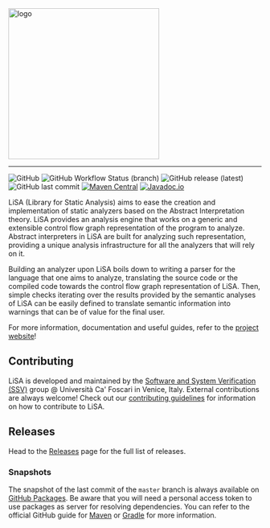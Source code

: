 <img src="logo.png" alt="logo" width="300"/>

---

![GitHub](https://img.shields.io/github/license/lisa-analyzer/lisa?color=brightgreen)
![GitHub Workflow Status (branch)](https://img.shields.io/github/workflow/status/lisa-analyzer/lisa/Gradle%20Build/master)
![GitHub release (latest)](https://img.shields.io/github/v/release/lisa-analyzer/lisa?display_name=release&color=brightgreen)
![GitHub last commit](https://img.shields.io/github/last-commit/lisa-analyzer/lisa)
[![Maven Central](https://img.shields.io/maven-central/v/io.github.lisa-analyzer/lisa-sdk?color=brightgreen)](https://search.maven.org/artifact/io.github.lisa-analyzer/lisa-sdk)
[![Javadoc.io](https://javadoc.io/badge2/io.github.lisa-analyzer/lisa-sdk/javadoc.svg)](https://javadoc.io/doc/io.github.lisa-analyzer/lisa-sdk)

LiSA (Library for Static Analysis) aims to ease the creation and implementation of static analyzers based on the Abstract Interpretation theory.
LiSA provides an analysis engine that works on a generic and extensible control flow graph representation of the program to analyze. Abstract interpreters in LiSA are built 
for analyzing such representation, providing a unique analysis infrastructure for all the analyzers that will rely on it.

Building an analyzer upon LiSA boils down to writing a parser for the language that one aims to analyze, translating the source code or the compiled code towards 
the control flow graph representation of LiSA. Then, simple checks iterating over the results provided by the semantic analyses of LiSA can be easily defined to translate 
semantic information into warnings that can be of value for the final user. 

For more information, documentation and useful guides, refer to the [project website](https://lisa-analyzer.github.io/)!

## Contributing 

LiSA is developed and maintained by the [Software and System Verification (SSV)](https://ssv.dais.unive.it/) group @ Università Ca' Foscari in Venice, Italy. 
External contributions are always welcome! Check out our [contributing guidelines](./CONTRIBUTING.md) for information on how to contribute to LiSA.

## Releases

Head to the [Releases](https://github.com/lisa-analyzer/lisa/releases) page for the full list of releases. 

### Snapshots

The snapshot of the last commit of the `master` branch is always available on [GitHub Packages](https://github.com/orgs/lisa-analyzer/packages?repo_name=lisa). Be aware that you will need a personal access token to use packages as server for resolving dependencies. You can refer to the official GitHub guide for [Maven](https://docs.github.com/en/packages/working-with-a-github-packages-registry/working-with-the-apache-maven-registry#authenticating-to-github-packages) or [Gradle](https://docs.github.com/en/packages/working-with-a-github-packages-registry/working-with-the-gradle-registry#authenticating-to-github-packages) for more information.
